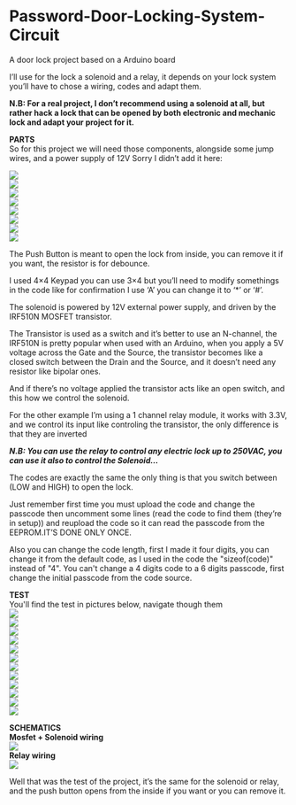 # Password-Door-Locking-System-Circuit<br />
A door lock project based on a Arduino board<br />

I’ll use for the lock a solenoid and a relay, it depends on your lock system you’ll have to chose a wiring, codes and adapt them.<br />

 **N.B: For a real project, I don’t recommend using a solenoid at all, but rather hack a lock that can be opened by both electronic and mechanic lock and adapt your project for it.**<br />

**PARTS**<br />
So for this project we will need those components, alongside some jump wires, and a power supply of 12V Sorry I didn’t add it here:<br />

<img src="../main/parts/1.png?raw=true" ><br />
<img src="../main/parts/2.png?raw=true" ><br />
<img src="../main/parts/3.png?raw=true" ><br />
<img src="../main/parts/4.png?raw=true" ><br />
<img src="../main/parts/5.png?raw=true" ><br />
<img src="../main/parts/6.png?raw=true" ><br />
<img src="../main/parts/7.png?raw=true" ><br />
<img src="../main/parts/8.png?raw=true" ><br />

The Push Button is meant to open the lock from inside, you can remove it if you want, the resistor is for debounce.<br />

I used 4×4 Keypad you can use 3×4 but you’ll need to modify somethings in the code like for confirmation I use ‘A’ you can change it to ‘*’ or ‘#’.<br />

The solenoid is powered by 12V external power supply, and driven by the IRF510N MOSFET transistor.<br />

The Transistor is used as a switch and it’s better to use an N-channel, the IRF510N is pretty popular when used with an Arduino, when you apply a 5V voltage across the Gate and the Source, the transistor becomes like a closed switch between the Drain and the Source, and it doesn’t need any resistor like bipolar ones.<br />

And if there’s no voltage applied the transistor acts like an open switch, and this how we control the solenoid.<br />

For the other example I’m using a 1 channel  relay module, it works with 3.3V, and we control its input like controling the transistor, the only difference is that they are inverted<br />

***N.B: You can use the relay to control any electric lock up to 250VAC, you can use it also to control the Solenoid…***

The codes are exactly the same the only thing is that you switch between (LOW and HIGH) to open the lock.<br />

Just remember first time you must upload the code and change the passcode then uncomment some lines (read the code to find them (they’re in setup)) and reupload the code so it can read the passcode from the EEPROM.IT’S DONE ONLY ONCE.<br />

Also you can change the code length, first I made it four digits, you can change it from the default code, as I used in the code the "sizeof(code)" instead of "4". You can't change a 4 digits code to a 6 digits passcode, first change the initial passcode from the code source.<br />

**TEST**<br />
You'll find the test in pictures below, navigate though them<br />
<img src="../main/test/1.png?raw=true" ><br />
<img src="../main/test/2.png?raw=true" ><br />
<img src="../main/test/3.png?raw=true" ><br />
<img src="../main/test/4.png?raw=true" ><br />
<img src="../main/test/5.png?raw=true" ><br />
<img src="../main/test/6.png?raw=true" ><br />
<img src="../main/test/7.png?raw=true" ><br />
<img src="../main/test/8.png?raw=true" ><br />
<img src="../main/test/9.png?raw=true" ><br />
<img src="../main/test/10.png?raw=true" ><br />
<img src="../main/test/11.png?raw=true" ><br />
<img src="../main/test/12.png?raw=true" ><br />

**SCHEMATICS**<br />
**Mosfet + Solenoid wiring**<br />
<img src="../main/schematics/mosfet_solenoid_wiring.png?raw=true" ><br />
**Relay wiring**<br />
<img src="../main/schematics/relay_wiring.png?raw=true" ><br />

Well that was the test of the project, it’s the same for the solenoid or relay, and the push button opens from the inside if you want or you can remove it.
